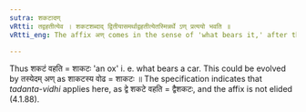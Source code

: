 ```yaml
---
sutra: शकटादण्
vRtti: तद्वहतीत्येव । शकटशब्दाद् द्वितीयासमर्थाद्वहतीत्येतस्मिन्नर्थे ऽण् प्रत्ययो भवति ॥
vRtti_eng: The affix अण् comes in the sense of 'what bears it,' after the word शकट in the second case in construction.

---
```

Thus शकटं वहति = शाकटः 'an ox' i. e. what bears a car. This could be evolved by तस्येदम् अण् as शाकटस्य वोढ = शाकटः ॥ The specification indicates that _tadanta_-_vidhi_ applies here, as द्वे शकटे वहति = द्वैशकटः, and the affix is not elided (4.1.88).